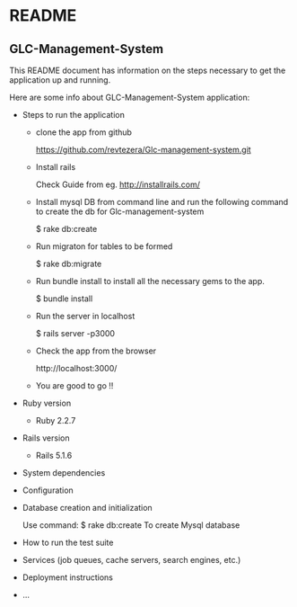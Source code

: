 # README

## GLC-Management-System

This README document has information on the steps necessary to get the
application up and running.

Here are some info about GLC-Management-System application:

* Steps to run the application
	
	- clone the app from github

		https://github.com/revtezera/Glc-management-system.git

	- Install rails

		Check Guide from eg. http://installrails.com/

	- Install mysql DB from command line and run the following command to create the db for Glc-management-system

		$ rake db:create

	- Run migraton for tables to be formed

		$ rake db:migrate

	- Run bundle install to install all the necessary gems to the app.

		$ bundle install

	- Run the server in localhost

		$ rails server -p3000 

	- Check the app from the browser

		http://localhost:3000/

	- You are good to go !!

* Ruby version

	- Ruby 2.2.7

* Rails version

	- Rails 5.1.6

* System dependencies

* Configuration

* Database creation and initialization

	Use command: 
	$ rake db:create 
	To create Mysql database

* How to run the test suite

* Services (job queues, cache servers, search engines, etc.)

* Deployment instructions

* ...
